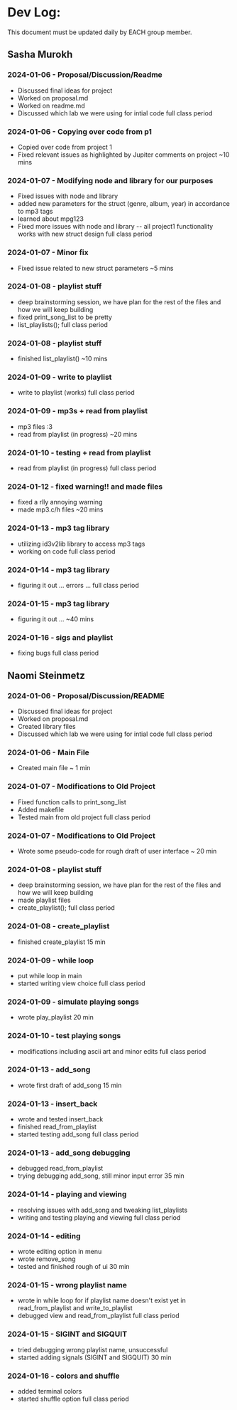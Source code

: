 # Dev Log:

This document must be updated daily by EACH group member.

## Sasha Murokh

### 2024-01-06 - Proposal/Discussion/Readme
- Discussed final ideas for project
- Worked on proposal.md
- Worked on readme.md
- Discussed which lab we were using for intial code
full class period

### 2024-01-06 - Copying over code from p1
- Copied over code from project 1
- Fixed relevant issues as highlighted by Jupiter comments on project
~10 mins

### 2024-01-07 - Modifying node and library for our purposes
- Fixed issues with node and library
- added new parameters for the struct (genre, album, year) in accordance to mp3 tags
- learned about mpg123
- Fixed more issues with node and library -- all project1 functionality works with new struct design
full class period

### 2024-01-07 - Minor fix
- Fixed issue related to new struct parameters
~5 mins

### 2024-01-08 - playlist stuff
- deep brainstorming session, we have plan for the rest of the files and how we will keep building
- fixed print_song_list to be pretty
- list_playlists();
full class period

### 2024-01-08 - playlist stuff
- finished list_playlist()
~10 mins

### 2024-01-09 - write to playlist
- write to playlist (works)
full class period

### 2024-01-09 - mp3s + read from playlist
- mp3 files :3
- read from playlist (in progress)
~20 mins

### 2024-01-10 - testing + read from playlist
- read from playlist (in progress)
full class period

### 2024-01-12 - fixed warning!! and made files
- fixed a rlly annoying warning
- made mp3.c/h files
~20 mins

### 2024-01-13 - mp3 tag library
- utilizing id3v2lib library to access mp3 tags
- working on code
full class period

### 2024-01-14 - mp3 tag library
- figuring it out ... errors ...
full class period

### 2024-01-15 - mp3 tag library
- figuring it out ... 
~40 mins

### 2024-01-16 - sigs and playlist
- fixing bugs
full class period

## Naomi Steinmetz

### 2024-01-06 - Proposal/Discussion/README
- Discussed final ideas for project
- Worked on proposal.md
- Created library files
- Discussed which lab we were using for intial code
full class period

### 2024-01-06 - Main File
- Created main file
~ 1 min

### 2024-01-07 - Modifications to Old Project
- Fixed function calls to print_song_list
- Added makefile
- Tested main from old project
full class period

### 2024-01-07 - Modifications to Old Project
- Wrote some pseudo-code for rough draft of user interface
~ 20 min

### 2024-01-08 - playlist stuff
- deep brainstorming session, we have plan for the rest of the files and how we will keep building
- made playlist files
- create_playlist();
full class period

### 2024-01-08 - create_playlist
- finished create_playlist
15 min

### 2024-01-09 - while loop
- put while loop in main
- started writing view choice
full class period

### 2024-01-09 - simulate playing songs
- wrote play_playlist
20 min

### 2024-01-10 - test playing songs
- modifications including ascii art and minor edits
full class period

### 2024-01-13 - add_song
- wrote first draft of add_song
15 min

### 2024-01-13 - insert_back
- wrote and tested insert_back
- finished read_from_playlist
- started testing add_song
full class period

### 2024-01-13 - add_song debugging
- debugged read_from_playlist
- trying debugging add_song, still minor input error
35 min

### 2024-01-14 - playing and viewing
- resolving issues with add_song and tweaking list_playlists
- writing and testing playing and viewing
full class period

### 2024-01-14 - editing
- wrote editing option in menu
- wrote remove_song
- tested and finished rough of ui
30 min

### 2024-01-15 - wrong playlist name
- wrote in while loop for if playlist name doesn't exist yet in read_from_playlist and write_to_playlist
- debugged view and read_from_playlist
full class period

### 2024-01-15 - SIGINT and SIGQUIT
- tried debugging wrong playlist name, unsuccessful
- started adding signals (SIGINT and SIGQUIT)
30 min

### 2024-01-16 - colors and shuffle
- added terminal colors
- started shuffle option
full class period
